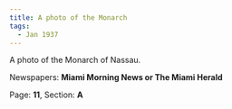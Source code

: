 ```yaml
---  
title: A photo of the Monarch  
tags:  
  - Jan 1937  
---  
```

  
A photo of the Monarch of Nassau.  
  
Newspapers: **Miami Morning News or The Miami Herald**  
  
Page: **11**, Section: **A** 
